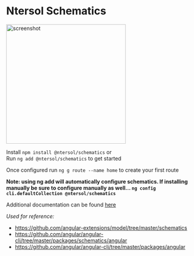 # Ntersol Schematics

<img src="https://ntersol.github.io/ui/assets/img/ntersol-schematics.png" width="320px" alt="screenshot" />

Install `npm install @ntersol/schematics` or
<br>
Run `ng add @ntersol/schematics` to get started

Once configured run `ng g route --name home` to create your first route

**Note: using ng add will automatically configure schematics. If installing manually be sure to configure manually as well... `ng config cli.defaultCollection @ntersol/schematics`**

Additional documentation can be found [here](https://ntersol.github.io/ui/schematics/generators)

_Used for reference:_

- https://github.com/angular-extensions/model/tree/master/schematics
- https://github.com/angular/angular-cli/tree/master/packages/schematics/angular
- https://github.com/angular/angular-cli/tree/master/packages/angular
